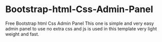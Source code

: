 # Bootstrap-html-Css-Admin-Panel
Free Bootstrap html Css Admin Panel
This one is simple and very easy admin panel to use no extra css and js is used in this template very light weight and fast.
